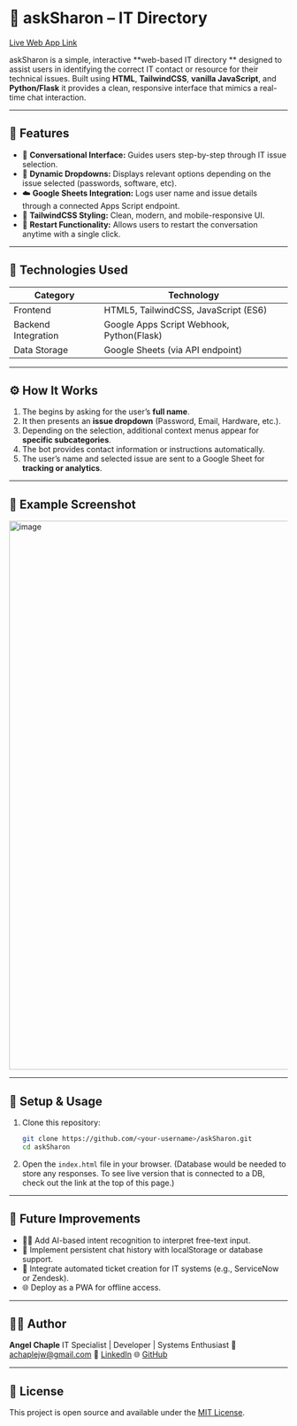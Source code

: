 # 🧠 askSharon – IT Directory
<a href="https://web-production-b2713.up.railway.app/" target="_blank">Live Web App Link</a>

askSharon is a simple, interactive **web-based IT directory ** designed to assist users in identifying the correct IT contact or resource for their technical issues. Built using **HTML**, **TailwindCSS**, **vanilla JavaScript**, and **Python/Flask** it provides a clean, responsive interface that mimics a real-time chat interaction.

---

## 🚀 Features

- 💬 **Conversational Interface:** Guides users step-by-step through IT issue selection.  
- 🧩 **Dynamic Dropdowns:** Displays relevant options depending on the issue selected (passwords, software, etc).  
- ☁️ **Google Sheets Integration:** Logs user name and issue details through a connected Apps Script endpoint.  
- 🎨 **TailwindCSS Styling:** Clean, modern, and mobile-responsive UI.  
- 🔄 **Restart Functionality:** Allows users to restart the conversation anytime with a single click.

---

## 🧱 Technologies Used

| Category | Technology |
|-----------|-------------|
| Frontend | HTML5, TailwindCSS, JavaScript (ES6)         |
| Backend Integration | Google Apps Script Webhook, Python(Flask) |
| Data Storage | Google Sheets (via API endpoint)         |

---

## ⚙️ How It Works

1. The  begins by asking for the user’s **full name**.  
2. It then presents an **issue dropdown** (Password, Email, Hardware, etc.).  
3. Depending on the selection, additional context menus appear for **specific subcategories**.  
4. The bot provides contact information or instructions automatically.  
5. The user’s name and selected issue are sent to a Google Sheet for **tracking or analytics**.

---

## 📸 Example Screenshot

<img width="1919" height="992" alt="image" src="https://github.com/user-attachments/assets/1488c6e5-6582-4318-81d7-65bd4d112002" />



---

## 💾 Setup & Usage

1. Clone this repository:

   ```bash
   git clone https://github.com/<your-username>/askSharon.git
   cd askSharon
   ```

2. Open the `index.html` file in your browser.
   (Database would be needed to store any responses. To see live version that is connected to a DB, check out the link at the top of this page.) 

---

## 🧠 Future Improvements

* 🧑‍💻 Add AI-based intent recognition to interpret free-text input.
* 🧭 Implement persistent chat history with localStorage or database support.
* 🔔 Integrate automated ticket creation for IT systems (e.g., ServiceNow or Zendesk).
* 🌐 Deploy as a PWA for offline access.

---

## 👨‍💻 Author

**Angel Chaple**
IT Specialist | Developer | Systems Enthusiast
📧 [achaplejw@gmail.com](mailto:achaplejw@gmail.com)
💼 [LinkedIn](https://www.linkedin.com/in/angelchaple)
🌐 [GitHub](https://github.com/achaple0)

---

## 📄 License

This project is open source and available under the [MIT License](LICENSE).


